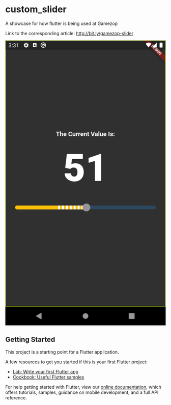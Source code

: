 # custom_slider

A showcase for how flutter is being used at Gamezop

Link to the corresponding article: http://bit.ly/gamezop-slider

<img src="https://github.com/DhruvamSharma/CustomSlider/blob/master/assets/defined_selected_width.png">

## Getting Started

This project is a starting point for a Flutter application.

A few resources to get you started if this is your first Flutter project:

- [Lab: Write your first Flutter app](https://flutter.dev/docs/get-started/codelab)
- [Cookbook: Useful Flutter samples](https://flutter.dev/docs/cookbook)

For help getting started with Flutter, view our
[online documentation](https://flutter.dev/docs), which offers tutorials,
samples, guidance on mobile development, and a full API reference.
